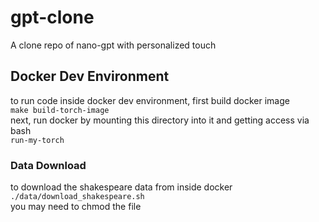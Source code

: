 # gpt-clone
A clone repo of nano-gpt with personalized touch

## Docker Dev Environment
to run code inside docker dev environment, first build docker image <br>
```make build-torch-image``` <br>
next, run docker by mounting this directory into it and getting access via bash <br>
```run-my-torch ```


### Data Download
to download the shakespeare data from inside docker <br>
```./data/download_shakespeare.sh``` <br> 
you may need to chmod the file
